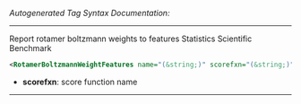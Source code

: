 _Autogenerated Tag Syntax Documentation:_

---
Report rotamer boltzmann weights to features Statistics Scientific Benchmark

```xml
<RotamerBoltzmannWeightFeatures name="(&string;)" scorefxn="(&string;)" />
```

-   **scorefxn**: score function name

---
